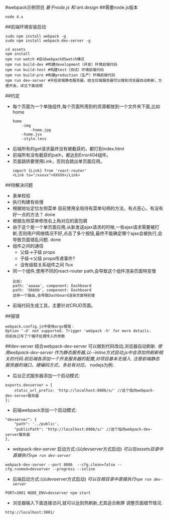 #webpack示例项目
*基于node.js 和 ant.design*
##需要node.js版本
```
node 4.x
```
##前端环境安装启动
```
sudo npm install webpack -g
sudo npm install webpack-dev-server -g

cd assets
npm install
npm run watch #启动webpack的watch模式
npm run build-dev #构建development（开发）环境前端代码
npm run build-test #构建test（测试）环境前端代码
npm run build-pro #构建production（生产）环境前端代码
npm run dev-server #开启前端静态服务器，结合后端服务器可以做到浏览器自动刷新，方便开发。详见下面说明
```

##约定
- 每个页面为一个单独组件,每个页面所用到的资源都放到一个文件夹下面,比如home
    ```
    home
        -img
            -home.jpg
        -home.jsx    
        -style.less    
    ```
- 后端所有的get请求最终没有被截获的，都打到index.html
- 前端所有没有截获的path，都达到Error404组件。
- 页面跳转要使用Link，否则会跳出单页面应用。
    ```
    import {Link} from 'react-router'
    <Link to="/xxxxx">XXXXX</Link>
    ```

##待解决问题
- 表单校验
- 执行构建有些慢
- 根据地址定位左侧菜单 目前使用全局持有菜单句柄的方法，有点恶心，有没有好一点的方法？ done
- 根据左侧菜单修改右上角对应的面包屑
- 由于这个是一个单页面应用,从新发送ajax请求的时候,一些ajax请求需要被打断,否则用户网络情况不好,点击了多个按钮,最终不能确定哪个ajax会被执行,会导致页面错乱问题. done
- 组件之间的通信
    - 父级->子级 props
    - 子级->父级 props传递事件?
    - 没有级联关系组件之间 flux
- 同一个组件,使用不同的react-router path,会导致这个组件渲染页面特变慢
    ```
    比如:
    path: 'aaaaa', component: Dashboard
    path: 'bbbbb', component: Dashboard
    这样一个路由,会导致Dashboard渲染页面特别慢
    ```
- 前端代码生成工具，主要针对CRUD页面。    
    
##报错
```
webpack.config.js中使用argv报错：
Option '-d' not supported. Trigger 'webpack -h' for more details.
目前自己写了个循环处理传入的参数
```

##dev-server
结合webpack-dev-server 可以做到代码改动,浏览器自动刷新.
*使用webpack-dev-server 作为静态服务器,以--inline方式启动,js中会添加热刷新相关的代码.前后端各添加一个开发服务器的配置,对项目基本无侵入.*
*注意前端静态服务器的端口，硬编码方式，多处有对应。*
nodejs为例:

- 后台正式服务器添加一个启动模式:
```
exports.devserver = {
    static_url_prefix: 'http://localhost:8086/s/' //这个指向webpack-dev-server服务器
};
```
- 前端webpack添加一个启动模式:
```
"devserver": {
    "path": '../public',
    "publicPath": 'http://localhost:8086/s/' //这个指向webpack-dev-server服务器
},
```
- webpack-dev-server 启动方式:(以devserver方式启动)
*可以在assets目录中直接执行`npm run dev-server`*    
```
webpack-dev-server --port 8086  --cfg.clean=false --cfg.runmod=devserver --progress --inline
```
- 后端启动方式:(以devserver方式启动)
*可以在根目录中直接执行`npm run dev-server`*
```
PORT=3001 NODE_ENV=devserver npm start
```
- 浏览器输入下面连接访问,就可以达到热刷新,尤其适合刷屏 调整页面细节情况.
```
http://localhost:3001/    
```    
